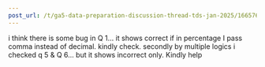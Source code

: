 ```yaml
---
post_url: /t/ga5-data-preparation-discussion-thread-tds-jan-2025/166576/39
---
```

i think there is some bug in Q 1… it shows correct if in percentage I pass comma instead of decimal. kindly check. secondly by multiple logics i checked q 5 & Q 6… but it shows incorrect only. Kindly help